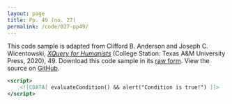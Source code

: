 ```yaml
---
layout: page
title: Pp. 49 (no. 27)
permalink: /code/027-pp49/
---
```


This code sample is adapted from Clifford B. Anderson and Joseph C. Wicentowski, 
[_XQuery for Humanists_](/) (College Station: Texas A&M University Press, 2020), 49. 
Download this code sample in its [raw form](/code/027-pp49/027-pp49.xml).
View the source on [GitHub](https://github.com/coding4humanists/xquery4humanists/blob/release/code/027-pp49/027-pp49.xml).

```xml
<script>
    <![CDATA[ evaluateCondition() && alert("Condition is true!") ]]>
</script>
```  
